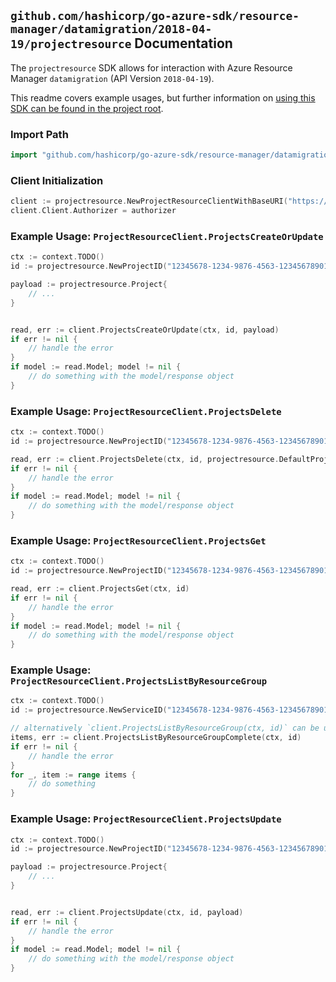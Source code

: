 
## `github.com/hashicorp/go-azure-sdk/resource-manager/datamigration/2018-04-19/projectresource` Documentation

The `projectresource` SDK allows for interaction with Azure Resource Manager `datamigration` (API Version `2018-04-19`).

This readme covers example usages, but further information on [using this SDK can be found in the project root](https://github.com/hashicorp/go-azure-sdk/tree/main/docs).

### Import Path

```go
import "github.com/hashicorp/go-azure-sdk/resource-manager/datamigration/2018-04-19/projectresource"
```


### Client Initialization

```go
client := projectresource.NewProjectResourceClientWithBaseURI("https://management.azure.com")
client.Client.Authorizer = authorizer
```


### Example Usage: `ProjectResourceClient.ProjectsCreateOrUpdate`

```go
ctx := context.TODO()
id := projectresource.NewProjectID("12345678-1234-9876-4563-123456789012", "resourceGroupName", "serviceName", "projectName")

payload := projectresource.Project{
	// ...
}


read, err := client.ProjectsCreateOrUpdate(ctx, id, payload)
if err != nil {
	// handle the error
}
if model := read.Model; model != nil {
	// do something with the model/response object
}
```


### Example Usage: `ProjectResourceClient.ProjectsDelete`

```go
ctx := context.TODO()
id := projectresource.NewProjectID("12345678-1234-9876-4563-123456789012", "resourceGroupName", "serviceName", "projectName")

read, err := client.ProjectsDelete(ctx, id, projectresource.DefaultProjectsDeleteOperationOptions())
if err != nil {
	// handle the error
}
if model := read.Model; model != nil {
	// do something with the model/response object
}
```


### Example Usage: `ProjectResourceClient.ProjectsGet`

```go
ctx := context.TODO()
id := projectresource.NewProjectID("12345678-1234-9876-4563-123456789012", "resourceGroupName", "serviceName", "projectName")

read, err := client.ProjectsGet(ctx, id)
if err != nil {
	// handle the error
}
if model := read.Model; model != nil {
	// do something with the model/response object
}
```


### Example Usage: `ProjectResourceClient.ProjectsListByResourceGroup`

```go
ctx := context.TODO()
id := projectresource.NewServiceID("12345678-1234-9876-4563-123456789012", "resourceGroupName", "serviceName")

// alternatively `client.ProjectsListByResourceGroup(ctx, id)` can be used to do batched pagination
items, err := client.ProjectsListByResourceGroupComplete(ctx, id)
if err != nil {
	// handle the error
}
for _, item := range items {
	// do something
}
```


### Example Usage: `ProjectResourceClient.ProjectsUpdate`

```go
ctx := context.TODO()
id := projectresource.NewProjectID("12345678-1234-9876-4563-123456789012", "resourceGroupName", "serviceName", "projectName")

payload := projectresource.Project{
	// ...
}


read, err := client.ProjectsUpdate(ctx, id, payload)
if err != nil {
	// handle the error
}
if model := read.Model; model != nil {
	// do something with the model/response object
}
```
